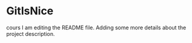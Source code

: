 # GitIsNice
cours
I am editing the README file. Adding some more details about the project description.
